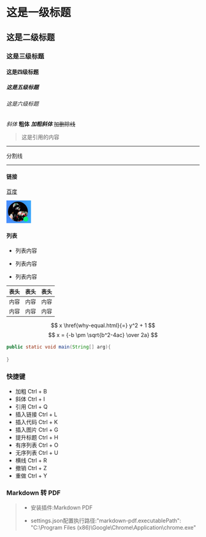 # 这是一级标题
## 这是二级标题
### 这是三级标题
#### 这是四级标题
##### 这是五级标题
###### 这是六级标题
*斜体*
**粗体**
***加粗斜体***
~~加删除线~~
>这是引用的内容

---

分割线

---
#### 链接
[百度](http://ww.baidu.com)

![头像](img.png '图片链接')

#### 列表
- 列表内容
+ 列表内容
* 列表内容


表头|表头|表头
---|:--:|---:
内容|内容|内容
内容|内容|内容


$$ 
x \href{why-equal.html}{=} y^2 + 1 $$
$$ 
x = {-b \pm \sqrt{b^2-4ac} \over 2a} 
$$



```java
public static void main(String[] arg){

}
```



### 快捷键
* 加粗 Ctrl + B
* 斜体 Ctrl + I
* 引用 Ctrl + Q
* 插入链接 Ctrl + L
* 插入代码 Ctrl + K
* 插入图片 Ctrl + G
* 提升标题 Ctrl + H
* 有序列表 Ctrl + O
* 无序列表 Ctrl + U
* 横线 Ctrl + R
* 撤销 Ctrl + Z
* 重做 Ctrl + Y

[^Hello]: dsdx

### Markdown 转 PDF

> * 安装插件:Markdown PDF
> 
> * settings.json配置执行路径:"markdown-pdf.executablePath": "C:\\Program Files (x86)\\Google\\Chrome\\Application\\chrome.exe"